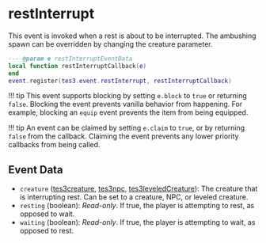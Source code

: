 # restInterrupt

This event is invoked when a rest is about to be interrupted. The ambushing spawn can be overridden by changing the creature parameter.

```lua
--- @param e restInterruptEventData
local function restInterruptCallback(e)
end
event.register(tes3.event.restInterrupt, restInterruptCallback)
```

!!! tip
	This event supports blocking by setting `e.block` to `true` or returning `false`. Blocking the event prevents vanilla behavior from happening. For example, blocking an `equip` event prevents the item from being equipped.

!!! tip
	An event can be claimed by setting `e.claim` to `true`, or by returning `false` from the callback. Claiming the event prevents any lower priority callbacks from being called.

## Event Data

* `creature` ([tes3creature](../../types/tes3creature), [tes3npc](../../types/tes3npc), [tes3leveledCreature](../../types/tes3leveledCreature)): The creature that is interrupting rest. Can be set to a creature, NPC, or leveled creature.
* `resting` (boolean): *Read-only*. If true, the player is attempting to rest, as opposed to wait.
* `waiting` (boolean): *Read-only*. If true, the player is attempting to wait, as opposed to rest.

